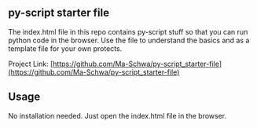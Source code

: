 ## py-script starter file

The index.html file in this repo contains py-script stuff so that you can run python code in the browser.
    Use the file to understand the basics and as a template file for your own protects.

Project Link: [https://github.com/Ma-Schwa/py-script_starter-file](https://github.com/Ma-Schwa/py-script_starter-file)
## Usage

No installation needed. Just open the index.html file in the browser.
